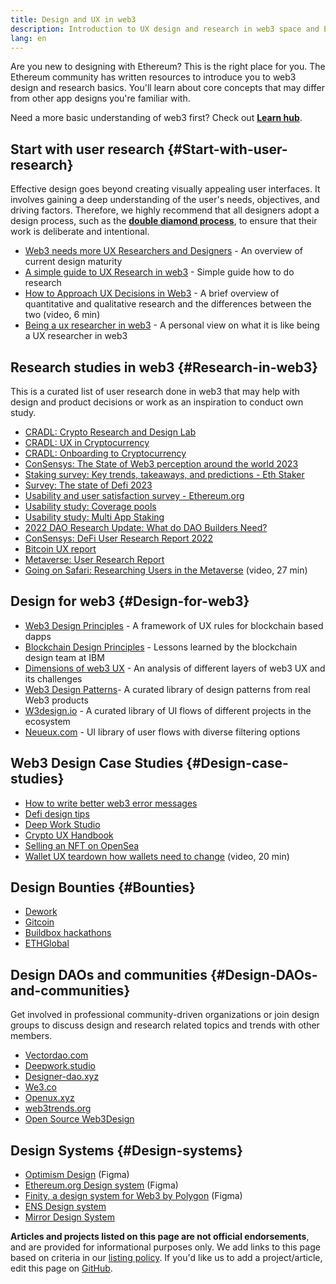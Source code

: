 ```yaml
---
title: Design and UX in web3
description: Introduction to UX design and research in web3 space and Ethereum
lang: en
---
```


Are you new to designing with Ethereum? This is the right place for you. The Ethereum community has written resources to introduce you to web3 design and research basics. You'll learn about core concepts that may differ from other app designs you're familiar with.

Need a more basic understanding of web3 first? Check out [**Learn hub**](/learn/).

## Start with user research {#Start-with-user-research}

Effective design goes beyond creating visually appealing user interfaces. It involves gaining a deep understanding of the user's needs, objectives, and driving factors. Therefore, we highly recommend that all designers adopt a design process, such as the [**double diamond process**](<https://en.wikipedia.org/wiki/Double_Diamond_(design_process_model)>), to ensure that their work is deliberate and intentional.

- [Web3 needs more UX Researchers and Designers](https://akasha.org/blog/2022/10/11/akasha-conversation-09-web3-ux-researchers-and-designers) - An overview of current design maturity
- [A simple guide to UX Research in web3](https://uxplanet.org/a-complete-guide-to-ux-research-for-web-3-0-products-d6bead20ebb1) - Simple guide how to do research
- [How to Approach UX Decisions in Web3](https://archive.devcon.org/archive/watch/6/data-empathy-how-to-approach-ux-decisions-in-web3/) - A brief overview of quantitative and qualitative research and the differences between the two (video, 6 min)
- [Being a ux researcher in web3](https://medium.com/@georgia.rakusen/what-its-like-being-a-user-researcher-in-web3-6a4bcc096849) - A personal view on what it is like being a UX researcher in web3

## Research studies in web3 {#Research-in-web3}

This is a curated list of user research done in web3 that may help with design and product decisions or work as an inspiration to conduct own study.

- [CRADL: Crypto Research and Design Lab](https://project-cradl.notion.site/Crypto-Research-and-Design-Lab-50a7127f34ed4c88ad95c7cedf7fbe36)
- [CRADL: UX in Cryptocurrency](https://docs.google.com/presentation/d/1s2OPSH5sMJzxRYaJSSRTe8W2iIoZx0PseIV-WeZWD1s/edit?usp=sharing)
- [CRADL: Onboarding to Cryptocurrency](https://docs.google.com/presentation/d/1R9nFuzA-R6SxaGCKhoMbE4Vxe0JxQSTiHXind3LVq_w/edit?usp=sharing)
- [ConSensys: The State of Web3 perception around the world 2023](https://consensys.io/insight-report/web3-and-crypto-global-survey-2023)
- [Staking survey: Key trends, takeaways, and predictions - Eth Staker](https://lookerstudio.google.com/u/0/reporting/cafcee00-e1af-4148-bae8-442a88ac75fa/page/p_ja2srdhh2c?s=hmbTWDh9hJo)
- [Survey: The state of Defi 2023](https://stateofdefi.org/)
- [Usability and user satisfaction survey - Ethereum.org](https://lookerstudio.google.com/reporting/0a189a7c-a890-40db-a5c6-009db52c81c9)
- [Usability study: Coverage pools](https://github.com/threshold-network/UX-User-Research/tree/main/Keep%20Coverage%20Pool)
- [Usability study: Multi App Staking](<https://github.com/threshold-network/UX-User-Research/blob/main/Multi-App%20Staking%20(MAS)/iterative-user-study/MAS%20Iterative%20User%20Study.pdf>)
- [2022 DAO Research Update: What do DAO Builders Need?](https://blog.aragon.org/2022-dao-research-update/)
- [ConSensys: DeFi User Research Report 2022](https://cdn2.hubspot.net/hubfs/4795067/ConsenSys%20Codefi-Defi%20User%20ResearchReport.pdf)
- [Bitcoin UX report](https://github.com/patestevao/BitcoinUX-report/blob/master/report.md)
- [Metaverse: User Research Report](https://www.politico.com/f/?id=00000187-7685-d820-a7e7-7e85d1420000)
- [Going on Safari: Researching Users in the Metaverse](https://archive.devcon.org/archive/watch/6/going-on-safari-researching-users-in-the-metaverse/?tab=YouTube) (video, 27 min)

## Design for web3 {#Design-for-web3}

- [Web3 Design Principles](https://medium.com/@lyricalpolymath/web3-design-principles-f21db2f240c1) - A framework of UX rules for blockchain based dapps
- [Blockchain Design Principles](https://medium.com/design-ibm/blockchain-design-principles-599c5c067b6e) - Lessons learned by the blockchain design team at IBM
- [Dimensions of web3 UX](https://uxdesign.cc/the-levels-of-web3-user-experience-4f2ad113e37d) - An analysis of different layers of web3 UX and its challenges
- [Web3 Design Patterns](https://www.web3designpatterns.io/)- A curated library of design patterns from real Web3 products
- [W3design.io](https://w3design.io/) - A curated library of UI flows of different projects in the ecosystem
- [Neueux.com](https://neueux.com/apps) - UI library of user flows with diverse filtering options

## Web3 Design Case Studies {#Design-case-studies}

- [How to write better web3 error messages](https://medium.com/@JonCrabb/how-to-design-better-web3-error-messages-bd96e12fa582)
- [Defi design tips](https://medium.com/@JonCrabb/defi-design-tips-vol-12-8600f4374714)
- [Deep Work Studio](https://deepwork.studio/case-studies/)
- [Crypto UX Handbook](https://www.cryptouxhandbook.com/)
- [Selling an NFT on OpenSea](https://builtformars.com/case-studies/opensea)
- [Wallet UX teardown how wallets need to change](https://www.youtube.com/watch?v=oTpuxYj8JWI&ab_channel=ETHDenver) (video, 20 min)

## Design Bounties {#Bounties}

- [Dework](https://app.dework.xyz/bounties)
- [Gitcoin](https://bounties.gitcoin.co/explorer)
- [Buildbox hackathons](https://gitcoin.co/hackathons)
- [ETHGlobal](https://ethglobal.com/)

## Design DAOs and communities {#Design-DAOs-and-communities}

Get involved in professional community-driven organizations or join design groups to discuss design and research related topics and trends with other members.

- [Vectordao.com](https://vectordao.com/)
- [Deepwork.studio](https://www.deepwork.studio/)
- [Designer-dao.xyz](https://www.designer-dao.xyz/)
- [We3.co](https://we3.co/)
- [Openux.xyz](https://openux.xyz/about)
- [web3trends.org](https://web3trends.org/)
- [Open Source Web3Design](https://www.web3designers.org/)

## Design Systems {#Design-systems}

- [Optimism Design](https://www.figma.com/@oplabs) (Figma)
- [Ethereum.org Design system](https://www.figma.com/@ethdotorg) (Figma)
- [Finity, a design system for Web3 by Polygon](https://finity.polygon.technology/) (Figma)
- [ENS Design system](https://thorin.ens.domains/)
- [Mirror Design System](https://degen-xyz.vercel.app/)

**Articles and projects listed on this page are not official endorsements**, and are provided for informational purposes only.
We add links to this page based on criteria in our [listing policy](/contributing/design/adding-design-resources). If you'd like us to add a project/article, edit this page on [GitHub](https://github.com/ethereum/ethereum-org-website/blob/dev/src/content/developers/docs/design-and-ux/index.md).
